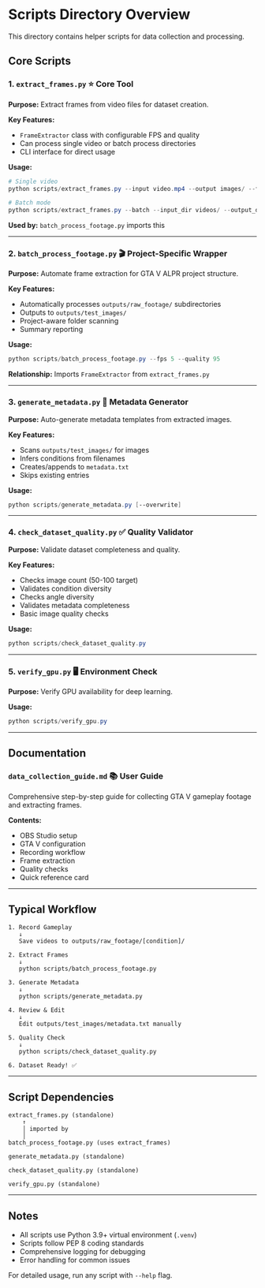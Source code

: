 # Scripts Directory Overview

This directory contains helper scripts for data collection and processing.

## Core Scripts

### 1. `extract_frames.py` ⭐ Core Tool
**Purpose:** Extract frames from video files for dataset creation.

**Key Features:**
- `FrameExtractor` class with configurable FPS and quality
- Can process single video or batch process directories
- CLI interface for direct usage

**Usage:**
```powershell
# Single video
python scripts/extract_frames.py --input video.mp4 --output images/ --fps 5

# Batch mode
python scripts/extract_frames.py --batch --input_dir videos/ --output_dir images/
```

**Used by:** `batch_process_footage.py` imports this

---

### 2. `batch_process_footage.py` 🎬 Project-Specific Wrapper
**Purpose:** Automate frame extraction for GTA V ALPR project structure.

**Key Features:**
- Automatically processes `outputs/raw_footage/` subdirectories
- Outputs to `outputs/test_images/`
- Project-aware folder scanning
- Summary reporting

**Usage:**
```powershell
python scripts/batch_process_footage.py --fps 5 --quality 95
```

**Relationship:** Imports `FrameExtractor` from `extract_frames.py`

---

### 3. `generate_metadata.py` 📝 Metadata Generator
**Purpose:** Auto-generate metadata templates from extracted images.

**Key Features:**
- Scans `outputs/test_images/` for images
- Infers conditions from filenames
- Creates/appends to `metadata.txt`
- Skips existing entries

**Usage:**
```powershell
python scripts/generate_metadata.py [--overwrite]
```

---

### 4. `check_dataset_quality.py` ✅ Quality Validator
**Purpose:** Validate dataset completeness and quality.

**Key Features:**
- Checks image count (50-100 target)
- Validates condition diversity
- Checks angle diversity
- Validates metadata completeness
- Basic image quality checks

**Usage:**
```powershell
python scripts/check_dataset_quality.py
```

---

### 5. `verify_gpu.py` 🖥️ Environment Check
**Purpose:** Verify GPU availability for deep learning.

**Usage:**
```powershell
python scripts/verify_gpu.py
```

---

## Documentation

### `data_collection_guide.md` 📚 User Guide
Comprehensive step-by-step guide for collecting GTA V gameplay footage and extracting frames.

**Contents:**
- OBS Studio setup
- GTA V configuration
- Recording workflow
- Frame extraction
- Quality checks
- Quick reference card

---

## Typical Workflow

```
1. Record Gameplay
   ↓
   Save videos to outputs/raw_footage/[condition]/
   
2. Extract Frames
   ↓
   python scripts/batch_process_footage.py
   
3. Generate Metadata
   ↓
   python scripts/generate_metadata.py
   
4. Review & Edit
   ↓
   Edit outputs/test_images/metadata.txt manually
   
5. Quality Check
   ↓
   python scripts/check_dataset_quality.py
   
6. Dataset Ready! ✅
```

---

## Script Dependencies

```
extract_frames.py (standalone)
    ↑
    │ imported by
    │
batch_process_footage.py (uses extract_frames)

generate_metadata.py (standalone)

check_dataset_quality.py (standalone)

verify_gpu.py (standalone)
```

---

## Notes

- All scripts use Python 3.9+ virtual environment (`.venv`)
- Scripts follow PEP 8 coding standards
- Comprehensive logging for debugging
- Error handling for common issues

For detailed usage, run any script with `--help` flag.
